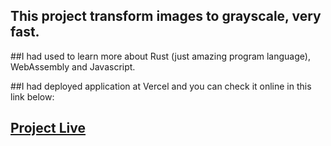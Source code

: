 ## This project transform images to grayscale, very fast. 

##I had used to learn more about Rust (just amazing program language), WebAssembly and Javascript.

##I had deployed application at Vercel and you can check it online in this link below:

## [Project Live](https://image-effects-ochre.vercel.app/ "Project")

